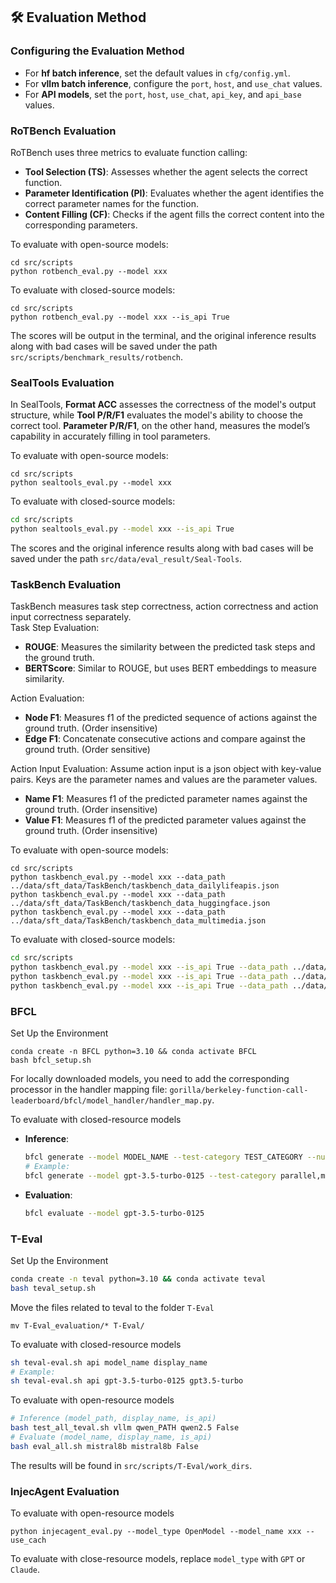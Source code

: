 ## 🛠️ Evaluation Method

### Configuring the Evaluation Method
- For **hf batch inference**, set the default values in `cfg/config.yml`.
- For **vllm batch inference**, configure the `port`, `host`, and `use_chat` values.
- For **API models**, set the `port`, `host`, `use_chat`, `api_key`, and `api_base` values.

### RoTBench Evaluation
RoTBench uses three metrics to evaluate function calling: 
- **Tool Selection (TS)**: Assesses whether the agent selects the correct function.
- **Parameter Identification (PI)**: Evaluates whether the agent identifies the correct parameter names for the function.
- **Content Filling (CF)**: Checks if the agent fills the correct content into the corresponding parameters.

To evaluate with open-source models:
```
cd src/scripts
python rotbench_eval.py --model xxx
```
To evaluate with closed-source models:
```
cd src/scripts
python rotbench_eval.py --model xxx --is_api True
```
The scores will be output in the terminal, and the original inference results along with bad cases will be saved under the path `src/scripts/benchmark_results/rotbench`.

### SealTools Evaluation
In SealTools, **Format ACC** assesses the correctness of the model's output structure, while **Tool P/R/F1** evaluates the model's ability to choose the correct tool. **Parameter P/R/F1**, on the other hand, measures the model’s capability in accurately filling in tool parameters.  

To evaluate with open-source models:
```
cd src/scripts
python sealtools_eval.py --model xxx
```

To evaluate with closed-source models:
```bash
cd src/scripts
python sealtools_eval.py --model xxx --is_api True
```
The scores and the original inference results along with bad cases will be saved under the path `src/data/eval_result/Seal-Tools`.

### TaskBench Evaluation

TaskBench measures task step correctness, action correctness and action input correctness separately.  
Task Step Evaluation:
- **ROUGE**: Measures the similarity between the predicted task steps and the ground truth.
- **BERTScore**: Similar to ROUGE, but uses BERT embeddings to measure similarity.

Action Evaluation:
- **Node F1**: Measures f1 of the predicted sequence of actions against the ground truth. (Order insensitive)  
- **Edge F1**: Concatenate consecutive actions and compare against the ground truth. (Order sensitive)

Action Input Evaluation:
Assume action input is a json object with key-value pairs. Keys are the parameter names and values are the parameter values.
- **Name F1**: Measures f1 of the predicted parameter names against the ground truth. (Order insensitive)  
- **Value F1**: Measures f1 of the predicted parameter values against the ground truth. (Order insensitive)

To evaluate with open-source models:
```
cd src/scripts
python taskbench_eval.py --model xxx --data_path ../data/sft_data/TaskBench/taskbench_data_dailylifeapis.json
python taskbench_eval.py --model xxx --data_path ../data/sft_data/TaskBench/taskbench_data_huggingface.json
python taskbench_eval.py --model xxx --data_path ../data/sft_data/TaskBench/taskbench_data_multimedia.json
```

To evaluate with closed-source models:
```bash
cd src/scripts
python taskbench_eval.py --model xxx --is_api True --data_path ../data/sft_data/TaskBench/taskbench_data_dailylifeapis.json
python taskbench_eval.py --model xxx --is_api True --data_path ../data/sft_data/TaskBench/taskbench_data_huggingface.json
python taskbench_eval.py --model xxx --is_api True --data_path ../data/sft_data/TaskBench/taskbench_data_multimedia.json
```

### BFCL
Set Up the Environment
```
conda create -n BFCL python=3.10 && conda activate BFCL
bash bfcl_setup.sh
```

For locally downloaded models, you need to add the corresponding processor in the handler mapping file: `gorilla/berkeley-function-call-leaderboard/bfcl/model_handler/handler_map.py`.

To evaluate with closed-resource models

- **Inference**:
  ```bash
  bfcl generate --model MODEL_NAME --test-category TEST_CATEGORY --num-threads 1
  # Example:
  bfcl generate --model gpt-3.5-turbo-0125 --test-category parallel,multiple,simple,parallel_multiple,java,javascript,irrelevance,multi_turn --num-threads 1
  ```

- **Evaluation**:
  ```bash
  bfcl evaluate --model gpt-3.5-turbo-0125
  ```
  
### T-Eval
Set Up the Environment
```bash
conda create -n teval python=3.10 && conda activate teval
bash teval_setup.sh
```
Move the files related to teval to the folder `T-Eval`
```
mv T-Eval_evaluation/* T-Eval/
```

To evaluate with closed-resource models
```bash
sh teval-eval.sh api model_name display_name
# Example:
sh teval-eval.sh api gpt-3.5-turbo-0125 gpt3.5-turbo
```

To evaluate with open-resource models
```bash
# Inference (model_path, display_name, is_api)
bash test_all_teval.sh vllm qwen_PATH qwen2.5 False  
# Evaluate (model_name, display_name, is_api)
bash eval_all.sh mistral8b mistral8b False  
```
The results will be found in `src/scripts/T-Eval/work_dirs`.

### InjecAgent Evaluation
To evaluate with open-resource models
```
python injecagent_eval.py --model_type OpenModel --model_name xxx --use_cach
```

To evaluate with close-resource models, replace `model_type` with `GPT` or `Claude`.
